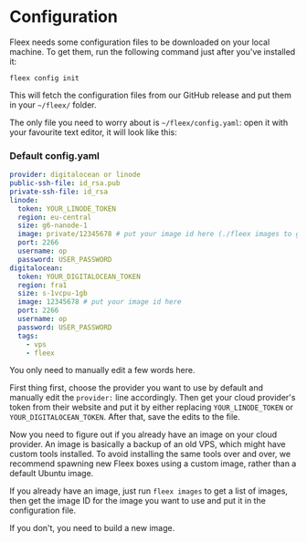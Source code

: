 # Configuration

Fleex needs some configuration files to be downloaded on your local machine.
To get them, run the following command just after you've installed it:

```
fleex config init
```

This will fetch the configuration files from our GitHub release and put them in your `~/fleex/` folder.

The only file you need to worry about is `~/fleex/config.yaml`: open it with your favourite text editor, it will look like this:

### Default config.yaml

```yaml
provider: digitalocean or linode
public-ssh-file: id_rsa.pub
private-ssh-file: id_rsa
linode:
  token: YOUR_LINODE_TOKEN
  region: eu-central
  size: g6-nanode-1
  image: private/12345678 # put your image id here (./fleex images to get it)
  port: 2266
  username: op
  password: USER_PASSWORD
digitalocean:
  token: YOUR_DIGITALOCEAN_TOKEN
  region: fra1
  size: s-1vcpu-1gb
  image: 12345678 # put your image id here
  port: 2266
  username: op
  password: USER_PASSWORD
  tags:
    - vps
    - fleex

```

You only need to manually edit a few words here.

First thing first, choose the provider you want to use by default and manually edit the `provider:` line accordingly.
Then get your cloud provider's token from their website and put it by either replacing `YOUR_LINODE_TOKEN` or `YOUR_DIGITALOCEAN_TOKEN`.
After that, save the edits to the file.

Now you need to figure out if you already have an image on your cloud provider.
An image is basically a backup of an old VPS, which might have custom tools installed.
To avoid installing the same tools over and over, we recommend spawning new Fleex boxes using a custom image, rather than a default Ubuntu image.

If you already have an image, just run `fleex images` to get a list of images, then get the image ID for the image you want to use and put it in the configuration file.

If you don't, you need to build a new image.